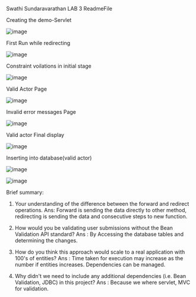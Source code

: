 Swathi Sundaravarathan LAB 3 ReadmeFile

Creating the demo-Servlet

![image](https://user-images.githubusercontent.com/97709529/152909011-b390342f-cc20-4e67-a6ca-6361d4ef060e.png)

First Run while redirecting

![image](https://user-images.githubusercontent.com/97709529/152909119-fcc5e2de-3aef-4844-b79d-6771c076db2b.png)

Constraint voilations in initial stage

![image](https://user-images.githubusercontent.com/97709529/152909257-89afef8a-8412-4391-9b30-1032c570a2a2.png)

Valid Actor Page

![image](https://user-images.githubusercontent.com/97709529/152909332-c815d948-540d-4d77-8a31-d08ce54533d9.png)

Invalid error messages Page

![image](https://user-images.githubusercontent.com/97709529/152909419-8e5b21fb-5a72-4e2b-b96a-5e9f0a7f61bd.png)

Valid actor Final display

![image](https://user-images.githubusercontent.com/97709529/152909463-74a98022-3e81-4084-9194-5fdfacec7ee5.png)

Inserting into database(valid actor)

![image](https://user-images.githubusercontent.com/97709529/152909568-cc64178e-57d0-4e7b-8075-776f0b0f9710.png)

![image](https://user-images.githubusercontent.com/97709529/152909597-3c0b51e8-17cb-4856-811e-9d82cee73027.png)

Brief summary:

1. Your understanding of the difference between the forward and redirect operations.
Ans: Forward is sending the data directly to other method, redirecting is sending the data and consecutive steps to new function.

2. How would you be validating user submissions without the Bean Validation API
standard?
Ans : By Accessing the database tables and determining the changes.

3. How do you think this approach would scale to a real application with 100's of
entities?
Ans : Time taken for execution may increase as the number if entities increases. Dependencies can be managed.

4. Why didn't we need to include any additional dependencies (i.e. Bean Validation,
JDBC) in this project?
Ans : Because we where servlet, MVC for validation.
